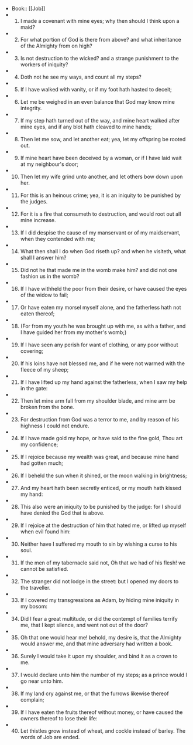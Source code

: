 - Book:: [[Job]]
- 1. I made a covenant with mine eyes; why then should I think upon a maid?
- 2. For what portion of God is there from above? and what inheritance of the Almighty from on high?
- 3. Is not destruction to the wicked? and a strange punishment to the workers of iniquity?
- 4. Doth not he see my ways, and count all my steps?
- 5. If I have walked with vanity, or if my foot hath hasted to deceit;
- 6. Let me be weighed in an even balance that God may know mine integrity.
- 7. If my step hath turned out of the way, and mine heart walked after mine eyes, and if any blot hath cleaved to mine hands;
- 8. Then let me sow, and let another eat; yea, let my offspring be rooted out.
- 9. If mine heart have been deceived by a woman, or if I have laid wait at my neighbour's door;
- 10. Then let my wife grind unto another, and let others bow down upon her.
- 11. For this is an heinous crime; yea, it is an iniquity to be punished by the judges.
- 12. For it is a fire that consumeth to destruction, and would root out all mine increase.
- 13. If I did despise the cause of my manservant or of my maidservant, when they contended with me;
- 14. What then shall I do when God riseth up? and when he visiteth, what shall I answer him?
- 15. Did not he that made me in the womb make him? and did not one fashion us in the womb?
- 16. If I have withheld the poor from their desire, or have caused the eyes of the widow to fail;
- 17. Or have eaten my morsel myself alone, and the fatherless hath not eaten thereof;
- 18. (For from my youth he was brought up with me, as with a father, and I have guided her from my mother's womb;)
- 19. If I have seen any perish for want of clothing, or any poor without covering;
- 20. If his loins have not blessed me, and if he were not warmed with the fleece of my sheep;
- 21. If I have lifted up my hand against the fatherless, when I saw my help in the gate:
- 22. Then let mine arm fall from my shoulder blade, and mine arm be broken from the bone.
- 23. For destruction from God was a terror to me, and by reason of his highness I could not endure.
- 24. If I have made gold my hope, or have said to the fine gold, Thou art my confidence;
- 25. If I rejoice because my wealth was great, and because mine hand had gotten much;
- 26. If I beheld the sun when it shined, or the moon walking in brightness;
- 27. And my heart hath been secretly enticed, or my mouth hath kissed my hand:
- 28. This also were an iniquity to be punished by the judge: for I should have denied the God that is above.
- 29. If I rejoice at the destruction of him that hated me, or lifted up myself when evil found him:
- 30. Neither have I suffered my mouth to sin by wishing a curse to his soul.
- 31. If the men of my tabernacle said not, Oh that we had of his flesh! we cannot be satisfied.
- 32. The stranger did not lodge in the street: but I opened my doors to the traveller.
- 33. If I covered my transgressions as Adam, by hiding mine iniquity in my bosom:
- 34. Did I fear a great multitude, or did the contempt of families terrify me, that I kept silence, and went not out of the door?
- 35. Oh that one would hear me! behold, my desire is, that the Almighty would answer me, and that mine adversary had written a book.
- 36. Surely I would take it upon my shoulder, and bind it as a crown to me.
- 37. I would declare unto him the number of my steps; as a prince would I go near unto him.
- 38. If my land cry against me, or that the furrows likewise thereof complain;
- 39. If I have eaten the fruits thereof without money, or have caused the owners thereof to lose their life:
- 40. Let thistles grow instead of wheat, and cockle instead of barley. The words of Job are ended.
